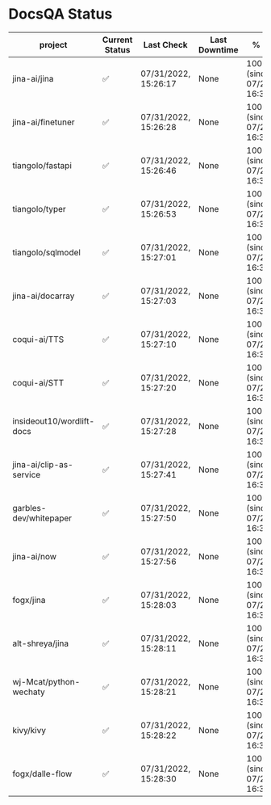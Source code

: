 # DocsQA Status

|         project         |Current Status|     Last Check     |Last Downtime|              % Uptime              |
|-------------------------|--------------|--------------------|-------------|------------------------------------|
|jina-ai/jina             |✅            |07/31/2022, 15:26:17|None         |100.000 (since 07/29/2022, 16:38:18)|
|jina-ai/finetuner        |✅            |07/31/2022, 15:26:28|None         |100.000 (since 07/29/2022, 16:38:18)|
|tiangolo/fastapi         |✅            |07/31/2022, 15:26:46|None         |100.000 (since 07/29/2022, 16:38:18)|
|tiangolo/typer           |✅            |07/31/2022, 15:26:53|None         |100.000 (since 07/29/2022, 16:38:18)|
|tiangolo/sqlmodel        |✅            |07/31/2022, 15:27:01|None         |100.000 (since 07/29/2022, 16:38:18)|
|jina-ai/docarray         |✅            |07/31/2022, 15:27:03|None         |100.000 (since 07/29/2022, 16:38:18)|
|coqui-ai/TTS             |✅            |07/31/2022, 15:27:10|None         |100.000 (since 07/29/2022, 16:38:18)|
|coqui-ai/STT             |✅            |07/31/2022, 15:27:20|None         |100.000 (since 07/29/2022, 16:38:18)|
|insideout10/wordlift-docs|✅            |07/31/2022, 15:27:28|None         |100.000 (since 07/29/2022, 16:38:18)|
|jina-ai/clip-as-service  |✅            |07/31/2022, 15:27:41|None         |100.000 (since 07/29/2022, 16:38:18)|
|garbles-dev/whitepaper   |✅            |07/31/2022, 15:27:50|None         |100.000 (since 07/29/2022, 16:38:18)|
|jina-ai/now              |✅            |07/31/2022, 15:27:56|None         |100.000 (since 07/29/2022, 16:38:18)|
|fogx/jina                |✅            |07/31/2022, 15:28:03|None         |100.000 (since 07/29/2022, 16:38:18)|
|alt-shreya/jina          |✅            |07/31/2022, 15:28:11|None         |100.000 (since 07/29/2022, 16:38:18)|
|wj-Mcat/python-wechaty   |✅            |07/31/2022, 15:28:21|None         |100.000 (since 07/29/2022, 16:38:18)|
|kivy/kivy                |✅            |07/31/2022, 15:28:22|None         |100.000 (since 07/29/2022, 16:38:18)|
|fogx/dalle-flow          |✅            |07/31/2022, 15:28:30|None         |100.000 (since 07/29/2022, 16:38:18)|
